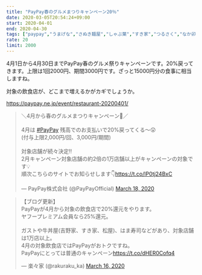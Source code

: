 ```yaml
---
title: "PayPay春のグルメまつりキャンペーン20％"
date: 2020-03-05T20:54:24+09:00
start: 2020-04-01
end: 2020-04-30
tags: ["paypay","うまげな","さぬき麺屋","しゃぶ葉","すき家","つるさく","なか卯","はなの舞","はなまるうどん","はま寿司","らーめん日高","ウェンディーズ","ガスト","グラッチェガーデンズ","ジョナサン","デニーズ","バーミヤン","ビッグボーイ","ファーストキッチン","中華一番","吉野家","幸楽苑","日高屋","来来軒","松のや","松屋","菜ノ宮","銀だこ"]
rate: 20
limit: 2000
---
```


4月1日から4月30日までPayPay春のグルメ祭りキャンペーンです。20%戻ってきます。上限は1回2000円、期間3000円です。ざっと15000円分の食事に相当しますね。

対象の飲食店が、どこまで増えるかがカギでしょうか。

https://paypay.ne.jp/event/restaurant-20200401/

<blockquote class="twitter-tweet"><p lang="ja" dir="ltr">＼4月から春のグルメまつりキャンペーン🌸／<br><br>4月は <a href="https://twitter.com/hashtag/PayPay?src=hash&amp;ref_src=twsrc%5Etfw">#PayPay</a> 残高でのお支払いで20%戻ってくる～😲<br>(付与上限2,000円/回、3,000円/期間)<br><br>対象店舗が続々決定‼️<br>2月キャンペーン対象店舗の約2倍の1万店舗以上がキャンペーンの対象です💡<br>順次こちらのサイトでお知らせします👇<a href="https://t.co/lP0tj24BxC">https://t.co/lP0tj24BxC</a></p>&mdash; PayPay株式会社 (@PayPayOfficial) <a href="https://twitter.com/PayPayOfficial/status/1240230089423388672?ref_src=twsrc%5Etfw">March 18, 2020</a></blockquote> <script async src="https://platform.twitter.com/widgets.js" charset="utf-8"></script>

<blockquote class="twitter-tweet"><p lang="ja" dir="ltr">【ブログ更新】<br>PayPayが4月から対象の飲食店で20%還元をやります。<br>ヤフープレミアム会員なら25%還元。<br><br>ガストや牛丼屋(吉野家、すき家、松屋)、はま寿司などがあり、対象店舗は1万店以上。<br>4月の対象飲食店ではPayPayがおトクですね。<br>PayPayにとっては普通のキャンペーン<a href="https://t.co/dHER0Cofq4">https://t.co/dHER0Cofq4</a></p>&mdash; 楽々家 (@rakuraku_ka) <a href="https://twitter.com/rakuraku_ka/status/1239691612382322688?ref_src=twsrc%5Etfw">March 16, 2020</a></blockquote> <script async src="https://platform.twitter.com/widgets.js" charset="utf-8"></script>

